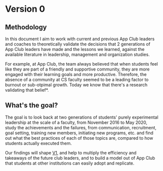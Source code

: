 # Version 0

## Methodology
In this document I aim to work with current and previous App Club leaders and coaches to theoretically validate the decisions that 2 generations of App Club leaders have made and the lessons we learned, against the available literature in leadership, management and organization studies.

For example, at App Club, the team always believed that when students feel like they are part of a friendly and supportive community, they are more engaged with their learning goals and more productive. Therefore, the absence of a community at CS faculty seemed to be a leading factor to burnout or sub-otpimal growth. Today we know that there's a research validating that belief*.

## What's the goal?
The goal is to look back at two generations of students' purely experimental leadership at the scale of a faculty, from November 2016 to May 2020, study the achievements and the failures, from communication, recruitment, goal setting, training new members, initiating new programs, etc. and find out what the best practices of each of those topics are, compared to how students actually executed them. 

Our findings will shape [V1](), and help to multiply the efficiency and takeaways of the future club leaders, and to build a model out of App Club that students at other institutions can easily adopt and replicate.